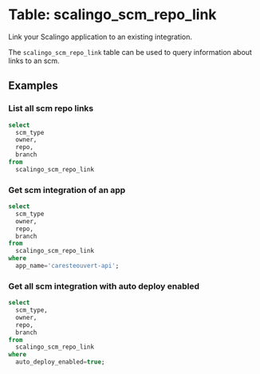 # Table: scalingo_scm_repo_link

Link your Scalingo application to an existing integration.

The `scalingo_scm_repo_link` table can be used to query information about links to an scm.

## Examples

### List all scm repo links

```sql
select
  scm_type
  owner,
  repo,
  branch
from
  scalingo_scm_repo_link
```

### Get scm integration of an app

```sql
select
  scm_type
  owner,
  repo,
  branch
from
  scalingo_scm_repo_link
where
  app_name='caresteouvert-api';
```

### Get all scm integration with auto deploy enabled

```sql
select
  scm_type,
  owner,
  repo,
  branch
from
  scalingo_scm_repo_link
where
  auto_deploy_enabled=true;
```
